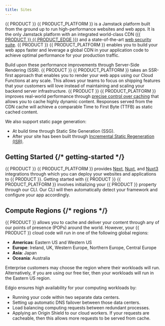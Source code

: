 ```yaml
---
title: Sites
---
```


{{ PRODUCT }} {{ PRODUCT_PLATFORM }} is a Jamstack platform built from the ground up to run high-performance websites and web apps. It is the only Jamstack platform with an integrated world-class CDN ([{{ PRODUCT }} {{ PRODUCT_EDGE }}](/guides/performance)) and a state-of-the-art [web security suite](/guides/security). {{ PRODUCT }} {{ PRODUCT_PLATFORM }} enables you to build your web apps faster and leverage a global CDN in your application code to achieve optimal performance for your production traffic.

Build upon these performance improvements through Server-Side Rendering (SSR). {{ PRODUCT }} {{ PRODUCT_PLATFORM }} takes an SSR-first approach that enables you to render your web apps using our Cloud Functions at any scale. This allows your teams to focus on shipping features that your customers will love instead of maintaining and scaling your backend server infrastructure. {{ PRODUCT }} {{ PRODUCT_PLATFORM }} improves real-world performance through [precise control over caching](/guides/performance/caching/cache_key) that allows you to cache highly dynamic content. Responses served from the CDN cache will achieve a comparable Time to First Byte (TTFB) as static cached content.

We also support static page generation:

- At build time through Static Site Generation (SSG).
- After your site has been built through [Incremental Static Regeneration (ISR)](/guides/sites_frameworks/isg).

## Getting Started {/* getting-started */}

{{ PRODUCT }} {{ PRODUCT_PLATFORM }} provides [Next](/guides/sites_frameworks/getting_started/next), [Nuxt](/guides/sites_frameworks/getting_started/nuxt), and [Nuxt3](/guides/sites_frameworks/getting_started/nuxt3) integrations through which you can deploy your websites and applications to {{ PRODUCT }}. Getting started with {{ PRODUCT }} {{ PRODUCT_PLATFORM }} involves initializing your {{ PRODUCT }} property through our CLI. Our CLI will then automatically detect your framework and configure your app accordingly.

## Compute Regions {/* regions */}

{{ PRODUCT }} allows you to cache and deliver your content through any of our points of presence (POPs) around the world. However, your {{ PRODUCT }} cloud code will run in one of the following global regions:

- **Americas**: Eastern US and Western US
- **Europe**: Ireland, UK, Western Europe, Northern Europe, Central Europe
- **Asia**: Japan
- **Oceania**: Australia

<Callout type="info">

Enterprise customers may choose the region where their workloads will run. Alternatively, if you are using our free tier, then your workloads will run in the Eastern US region.

</Callout>

Edgio ensures high availability for your computing workloads by:

- Running your code within two separate data centers.
- Setting up automatic DNS failover between those data centers.
- Load balancing computing requests between redundant processes.
- Applying an Origin Shield to our cloud workers. If your requests are cacheable, then this allows more requests to be served from cache.
